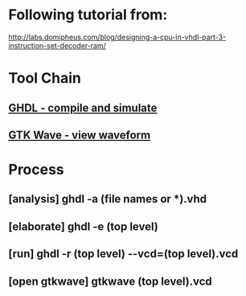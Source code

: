 # Following tutorial from:

http://labs.domipheus.com/blog/designing-a-cpu-in-vhdl-part-3-instruction-set-decoder-ram/

# Tool Chain
## [GHDL - compile and simulate](https://ghdl.readthedocs.io/en/latest/about.html)
## [GTK Wave - view waveform](http://gtkwave.sourceforge.net/)

# Process
## [analysis] ghdl -a (file names or *).vhd
## [elaborate] ghdl -e (top level)
## [run] ghdl -r (top level) --vcd=(top level).vcd
## [open gtkwave] gtkwave (top level).vcd
